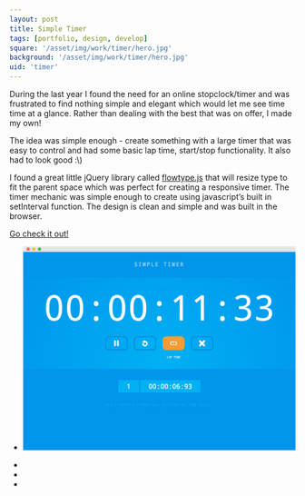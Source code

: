 ```yaml
---
layout: post
title: Simple Timer
tags: [portfolio, design, develop]
square: '/asset/img/work/timer/hero.jpg'
background: '/asset/img/work/timer/hero.jpg'
uid: 'timer'
---
```


<p class="headline">During the last year I found the need for an online stopclock/timer and was frustrated to find nothing simple and elegant which would let me see time time at a glance. Rather than dealing with the best that was on offer, I made my own!</p>

<p>The idea was simple enough - create something with a large timer that was easy to control and had some basic lap time, start/stop functionality. It also had to look good :\)</p>

<p>I found a great little jQuery library called <a href="http://simplefocus.com/flowtype/" target="_blank">flowtype.js</a> that will resize type to fit the parent space which was perfect for creating a responsive timer. The timer mechanic was simple enough to create using javascript’s built in setInterval function. The design is clean and simple and was built in the browser.</p>

<p><a href="https://tomchewitt.github.io/simple-timer">Go check it out!</a></p>

<section class="post-media">
	<ul>
		<li class="curved"><img src="/asset/img/work/timer/01.jpg"></li>
	</ul>				
</section>

<section class="block palette three-colors">
	<ul>
		<li class="color-1"></li>
		<li class="color-2"></li>
		<li class="color-3"></li>
	</ul>
</section>
